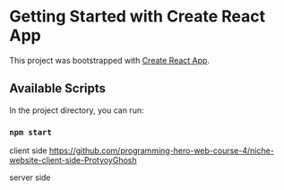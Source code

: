 # Getting Started with Create React App

This project was bootstrapped with [Create React App](https://github.com/facebook/create-react-app).

## Available Scripts

In the project directory, you can run:

### `npm start`

client side
https://github.com/programming-hero-web-course-4/niche-website-client-side-ProtyoyGhosh

server side
